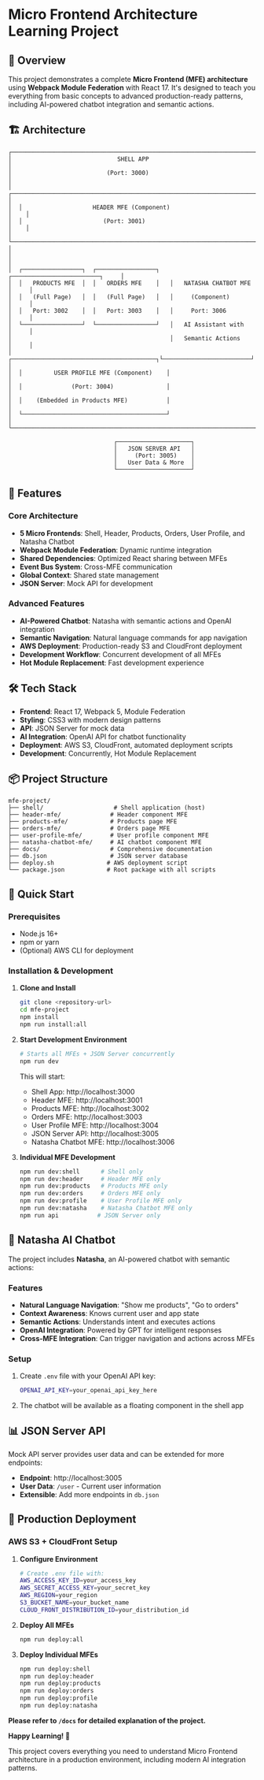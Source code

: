 # Micro Frontend Architecture Learning Project

## 🎯 Overview

This project demonstrates a complete **Micro Frontend (MFE) architecture** using **Webpack Module Federation** with React 17. It's designed to teach you everything from basic concepts to advanced production-ready patterns, including AI-powered chatbot integration and semantic actions.

## 🏗️ Architecture

```
┌─────────────────────────────────────────────────────────────────────────────┐
│                              SHELL APP                                      │
│                           (Port: 3000)                                      │
│  ┌─────────────────────────────────────────────────────────────────────┐    │
│  │                    HEADER MFE (Component)                           │    │
│  │                       (Port: 3001)                                  │    │
│  └─────────────────────────────────────────────────────────────────────┘    │
│                                                                             │
│  ┌─────────────────┐  ┌─────────────────┐   ┌─────────────────────────┐     │
│  │   PRODUCTS MFE  │  │   ORDERS MFE    │   │   NATASHA CHATBOT MFE   │     │
│  │   (Full Page)   │  │   (Full Page)   │   │     (Component)         │     │
│  │   Port: 3002    │  │   Port: 3003    │   │     Port: 3006          │     │
│  └─────────────────┘  └─────────────────┘   │   AI Assistant with     │     │
│                                             │   Semantic Actions      │     │
│  ┌─────────────────────────────────────────┐└─────────────────────────┘     │
│  │         USER PROFILE MFE (Component)    │                                │
│  │              (Port: 3004)               │                                │
│  │    (Embedded in Products MFE)           │                                │
│  └─────────────────────────────────────────┘                                │
└─────────────────────────────────────────────────────────────────────────────┘

                              ┌─────────────────────┐
                              │   JSON SERVER API   │
                              │     (Port: 3005)    │
                              │   User Data & More  │
                              └─────────────────────┘
```

## 🚀 Features

### Core Architecture

- **5 Micro Frontends**: Shell, Header, Products, Orders, User Profile, and Natasha Chatbot
- **Webpack Module Federation**: Dynamic runtime integration
- **Shared Dependencies**: Optimized React sharing between MFEs
- **Event Bus System**: Cross-MFE communication
- **Global Context**: Shared state management
- **JSON Server**: Mock API for development

### Advanced Features

- **AI-Powered Chatbot**: Natasha with semantic actions and OpenAI integration
- **Semantic Navigation**: Natural language commands for app navigation
- **AWS Deployment**: Production-ready S3 and CloudFront deployment
- **Development Workflow**: Concurrent development of all MFEs
- **Hot Module Replacement**: Fast development experience

## 🛠️ Tech Stack

- **Frontend**: React 17, Webpack 5, Module Federation
- **Styling**: CSS3 with modern design patterns
- **API**: JSON Server for mock data
- **AI Integration**: OpenAI API for chatbot functionality
- **Deployment**: AWS S3, CloudFront, automated deployment scripts
- **Development**: Concurrently, Hot Module Replacement

## 📦 Project Structure

```
mfe-project/
├── shell/                    # Shell application (host)
├── header-mfe/              # Header component MFE
├── products-mfe/            # Products page MFE
├── orders-mfe/              # Orders page MFE
├── user-profile-mfe/        # User profile component MFE
├── natasha-chatbot-mfe/     # AI chatbot component MFE
├── docs/                    # Comprehensive documentation
├── db.json                  # JSON server database
├── deploy.sh               # AWS deployment script
└── package.json            # Root package with all scripts
```

## 🚀 Quick Start

### Prerequisites

- Node.js 16+
- npm or yarn
- (Optional) AWS CLI for deployment

### Installation & Development

1. **Clone and Install**

   ```bash
   git clone <repository-url>
   cd mfe-project
   npm install
   npm run install:all
   ```

2. **Start Development Environment**

   ```bash
   # Starts all MFEs + JSON Server concurrently
   npm run dev
   ```

   This will start:

   - Shell App: http://localhost:3000
   - Header MFE: http://localhost:3001
   - Products MFE: http://localhost:3002
   - Orders MFE: http://localhost:3003
   - User Profile MFE: http://localhost:3004
   - JSON Server API: http://localhost:3005
   - Natasha Chatbot MFE: http://localhost:3006

3. **Individual MFE Development**
   ```bash
   npm run dev:shell      # Shell only
   npm run dev:header     # Header MFE only
   npm run dev:products   # Products MFE only
   npm run dev:orders     # Orders MFE only
   npm run dev:profile    # User Profile MFE only
   npm run dev:natasha    # Natasha Chatbot MFE only
   npm run api           # JSON Server only
   ```

## 🤖 Natasha AI Chatbot

The project includes **Natasha**, an AI-powered chatbot with semantic actions:

### Features

- **Natural Language Navigation**: "Show me products", "Go to orders"
- **Context Awareness**: Knows current user and app state
- **Semantic Actions**: Understands intent and executes actions
- **OpenAI Integration**: Powered by GPT for intelligent responses
- **Cross-MFE Integration**: Can trigger navigation and actions across MFEs

### Setup

1. Create `.env` file with your OpenAI API key:

   ```bash
   OPENAI_API_KEY=your_openai_api_key_here
   ```

2. The chatbot will be available as a floating component in the shell app

## 📊 JSON Server API

Mock API server provides user data and can be extended for more endpoints:

- **Endpoint**: http://localhost:3005
- **User Data**: `/user` - Current user information
- **Extensible**: Add more endpoints in `db.json`

## 🚀 Production Deployment

### AWS S3 + CloudFront Setup

1. **Configure Environment**

   ```bash
   # Create .env file with:
   AWS_ACCESS_KEY_ID=your_access_key
   AWS_SECRET_ACCESS_KEY=your_secret_key
   AWS_REGION=your_region
   S3_BUCKET_NAME=your_bucket_name
   CLOUD_FRONT_DISTRIBUTION_ID=your_distribution_id
   ```

2. **Deploy All MFEs**

   ```bash
   npm run deploy:all
   ```

3. **Deploy Individual MFEs**
   ```bash
   npm run deploy:shell
   npm run deploy:header
   npm run deploy:products
   npm run deploy:orders
   npm run deploy:profile
   npm run deploy:natasha
   ```

<strong>Please refer to `/docs` for detailed explanation of the project.</strong>

**Happy Learning! 🎉**

This project covers everything you need to understand Micro Frontend architecture in a production environment, including modern AI integration patterns.

